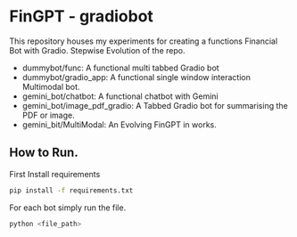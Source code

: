 # FinGPT - gradiobot

This repository houses my experiments for creating a functions Financial Bot with Gradio.
Stepwise Evolution of the repo.
 - dummybot/func: A functional multi tabbed Gradio bot
 - dummybot/gradio_app: A functional single window interaction Multimodal bot.
 - gemini_bot/chatbot: A functional chatbot with Gemini
 - gemini_bot/image_pdf_gradio: A Tabbed Gradio bot for summarising the PDF or image.
 - gemini_bit/MultiModal: An Evolving FinGPT in works.

## How to Run.
First Install requirements
```bash
pip install -f requirements.txt
```

For each bot simply run the file.
```bash
python <file_path>
```